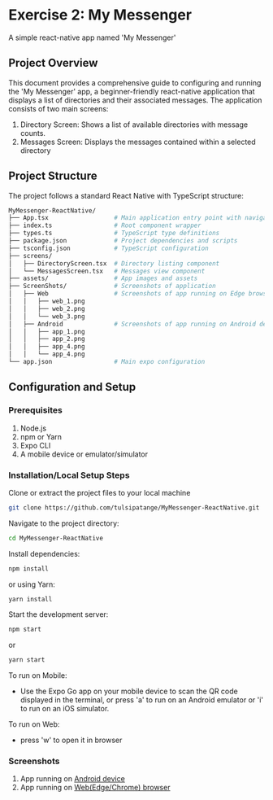 # Exercise 2: My Messenger

A simple react-native app named 'My Messenger'

## Project Overview

This document provides a comprehensive guide to configuring and running the 'My Messenger' app, a beginner-friendly react-native application that displays a list of directories and their associated messages. 
The application consists of two main screens:
1. Directory Screen: Shows a list of available directories with message counts.
2. Messages Screen: Displays the messages contained within a selected directory

## Project Structure
The project follows a standard React Native with TypeScript structure:
```bash
MyMessenger-ReactNative/
├── App.tsx                  # Main application entry point with navigation setup
├── index.ts                 # Root component wrapper
├── types.ts                 # TypeScript type definitions
├── package.json             # Project dependencies and scripts
├── tsconfig.json            # TypeScript configuration
├── screens/
│   ├── DirectoryScreen.tsx  # Directory listing component
│   └── MessagesScreen.tsx   # Messages view component
├── assets/                  # App images and assets
├── ScreenShots/             # Screenshots of application
│   ├── Web                  # Screenshots of app running on Edge browser
│   │   ├── web_1.png
│   │   ├── web_2.png
│   │   └── web_3.png
│   ├── Android              # Screenshots of app running on Android device
│   │   ├── app_1.png
│   │   ├── app_2.png
│   │   ├── app_4.png
│   │   └── app_4.png
└── app.json                 # Main expo configuration
```

## Configuration and Setup
### Prerequisites
1. Node.js
2. npm or Yarn
3. Expo CLI
4. A mobile device or emulator/simulator

### Installation/Local Setup Steps

Clone or extract the project files to your local machine
```bash
git clone https://github.com/tulsipatange/MyMessenger-ReactNative.git
```

Navigate to the project directory:
```bash
cd MyMessenger-ReactNative
```
Install dependencies:
```bash
npm install
```
or using Yarn:
```bash
yarn install
```

Start the development server:
```bash
npm start
```
or
```bash 
yarn start
```

To run on Mobile:
- Use the Expo Go app on your mobile device to scan the QR code displayed in the terminal, or press 'a' to run on an Android emulator or 'i' to run on an iOS simulator.

To run on Web:
- press 'w' to open it in browser

### Screenshots
1. App running on [Android device](https://github.com/tulsipatange/MyMessenger-ReactNative/tree/main/ScreenShots/Android)
2. App running on [Web(Edge/Chrome) browser](https://github.com/tulsipatange/MyMessenger-ReactNative/tree/main/ScreenShots/Web)
